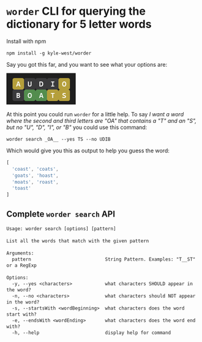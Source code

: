 # `worder` CLI for querying the dictionary for 5 letter words

Install with npm

```
npm install -g kyle-west/worder
```

Say you got this far, and you want to see what your options are:

<!-- <span style="background:#b59f3b; color:white; font-family:Consolas,monospace; font-size:16px; width:24px; height:24px; display:inline-block; text-align:center; border-radius:4px;">A</span><span style="background:#3a3a3c; color:white; font-family:Consolas,monospace; font-size:16px; width:24px; height:24px; display:inline-block; text-align:center; border-radius:4px;">U</span><span style="background:#3a3a3c; color:white; font-family:Consolas,monospace; font-size:16px; width:24px; height:24px; display:inline-block; text-align:center; border-radius:4px;">D</span><span style="background:#3a3a3c; color:white; font-family:Consolas,monospace; font-size:16px; width:24px; height:24px; display:inline-block; text-align:center; border-radius:4px;">I</span><span style="background:#b59f3b; color:white; font-family:Consolas,monospace; font-size:16px; width:24px; height:24px; display:inline-block; text-align:center; border-radius:4px;">O</span><br/>
<span style="background:#3a3a3c; color:white; font-family:Consolas,monospace; font-size:16px; width:24px; height:24px; display:inline-block; text-align:center; border-radius:4px;">B</span><span style="background:#538d4e; color:white; font-family:Consolas,monospace; font-size:16px; width:24px; height:24px; display:inline-block; text-align:center; border-radius:4px;">O</span><span style="background:#538d4e; color:white; font-family:Consolas,monospace; font-size:16px; width:24px; height:24px; display:inline-block; text-align:center; border-radius:4px;">A</span><span style="background:#b59f3b; color:white; font-family:Consolas,monospace; font-size:16px; width:24px; height:24px; display:inline-block; text-align:center; border-radius:4px;">T</span><span style="background:#b59f3b; color:white; font-family:Consolas,monospace; font-size:16px; width:24px; height:24px; display:inline-block; text-align:center; border-radius:4px;">S</span> -->

<img src="./example.png" alt="AUDIO|BOATS"/>

At this point you could run `worder` for a little help. To say _I want a word where the second and third letters are "OA" that contains a "T" and an "S", but no "U", "D", "I", or "B"_ you could use this command:

```
worder search _OA__ --yes TS --no UDIB
```

Which would give you this as output to help you guess the word:

```js
[
  'coast', 'coats',
  'goats', 'hoast',
  'moats', 'roast',
  'toast'
]
```

## Complete `worder search` API

```
Usage: worder search [options] [pattern]

List all the words that match with the given pattern

Arguments:
  pattern                           String Pattern. Examples: "T__ST" or a RegExp

Options:
  -y, --yes <characters>            what characters SHOULD appear in the word?
  -n, --no <characters>             what characters should NOT appear in the word?
  -s, --startsWith <wordBeginning>  what characters does the word start with?
  -e, --endsWith <wordEnding>       what characters does the word end with?
  -h, --help                        display help for command
```